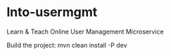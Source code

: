 # lnto-usermgmt
Learn &amp; Teach Online User Management Microservice

Build the project:
mvn clean install -P dev